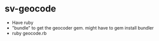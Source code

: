 # sv-geocode

* Have ruby
* "bundle" to get the geocoder gem. might have to gem install bundler
* ruby geocode.rb
